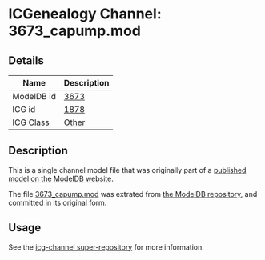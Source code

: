 # ICGenealogy Channel: 3673\_capump.mod

## Details

Name | Description
---- | -----------
ModelDB id | [3673](http://senselab.med.yale.edu/ModelDB/ShowModel.cshtml?model=3673)
ICG id | [1878](http://icg.neurotheory.ox.ac.uk/channels/other/1878)
ICG Class | [Other](http://icg.neurotheory.ox.ac.uk/channels/other)

## Description

This is a single channel model file that was originally part of a [published model on the ModelDB website](http://senselab.med.yale.edu/mModelDB/ShowModel.cshtml?model=3673).

The file [3673\_capump.mod](3673_capump.mod) was extrated from [the ModelDB repository](http://senselab.med.yale.edu/ModelDB/ShowModel.cshtml?model=3673), and committed in its original form.

## Usage

See the [icg-channel super-repository](https://github.com/icgenealogy/icg-channels) for more information.